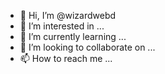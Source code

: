 - 👋 Hi, I’m @wizardwebd
- 👀 I’m interested in ...
- 🌱 I’m currently learning ...
- 💞️ I’m looking to collaborate on ...
- 📫 How to reach me ...

<!---
wizardwebd/wizardwebd is a ✨ special ✨ repository because its `README.md` (this file) appears on your GitHub profile.
You can click the Preview link to take a look at your changes.
--->
